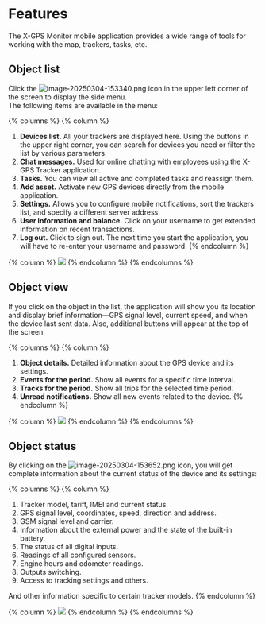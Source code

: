 # Features

The X-GPS Monitor mobile application provides a wide range of tools for working with the map, trackers, tasks, etc.

## Object list

Click the <img src="../../../user-guide/x-gps-mobile-apps/x-gps-monitor/attachments/image-20250304-153340.png" alt="image-20250304-153340.png" data-size="line"> icon in the upper left corner of the screen to display the side menu.\
The following items are available in the menu:

{% columns %}
{% column %}
1. **Devices list.** All your trackers are displayed here. Using the buttons in the upper right corner, you can search for devices you need or filter the list by various parameters.
2. **Chat messages.** Used for online chatting with employees using the X-GPS Tracker application.
3. **Tasks.** You can view all active and completed tasks and reassign them.
4. **Add asset.** Activate new GPS devices directly from the mobile application.
5. **Settings.** Allows you to configure mobile notifications, sort the trackers list, and specify a different server address.
6. **User information and balance.** Click on your username to get extended information on recent transactions.
7. **Log out.** Click to sign out. The next time you start the application, you will have to re-enter your username and password.
{% endcolumn %}

{% column %}
![](../../../user-guide/x-gps-mobile-apps/x-gps-monitor/attachments/image-20250304-152237.png)
{% endcolumn %}
{% endcolumns %}

## Object view

If you click on the object in the list, the application will show you its location and display brief information—GPS signal level, current speed, and when the device last sent data. Also, additional buttons will appear at the top of the screen:

{% columns %}
{% column %}
1. **Object details.** Detailed information about the GPS device and its settings.
2. **Events for the period.** Show all events for a specific time interval.
3. **Tracks for the period.** Show all trips for the selected time period.
4. **Unread notifications.** Show all new events related to the device.
{% endcolumn %}

{% column %}
![](../../../user-guide/x-gps-mobile-apps/x-gps-monitor/attachments/image-20250304-152338.png)
{% endcolumn %}
{% endcolumns %}

## Object status

By clicking on the <img src="../../../user-guide/x-gps-mobile-apps/x-gps-monitor/attachments/image-20250304-153652.png" alt="image-20250304-153652.png" data-size="line"> icon, you will get complete information about the current status of the device and its settings:

{% columns %}
{% column %}
1. Tracker model, tariff, IMEI and current status.
2. GPS signal level, coordinates, speed, direction and address.
3. GSM signal level and carrier.
4. Information about the external power and the state of the built-in battery.
5. The status of all digital inputs.
6. Readings of all configured sensors.
7. Engine hours and odometer readings.
8. Outputs switching.
9. Access to tracking settings and others.

And other information specific to certain tracker models.
{% endcolumn %}

{% column %}
![](../../../user-guide/x-gps-mobile-apps/x-gps-monitor/attachments/image-20250304-152800.png)
{% endcolumn %}
{% endcolumns %}

